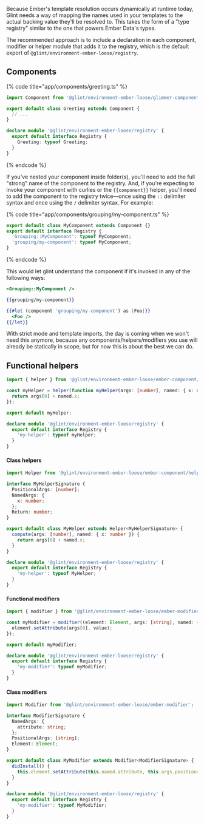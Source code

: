 Because Ember's template resolution occurs dynamically at runtime today, Glint needs a way of mapping the names used in your templates to the actual backing value they'll be resolved to. This takes the form of a "type registry" similar to the one that powers Ember Data's types.

The recommended approach is to include a declaration in each component, modifier or helper module that adds it to the registry, which is the default export of `@glint/environment-ember-loose/registry`.

## Components

{% code title="app/components/greeting.ts" %}

```typescript
import Component from '@glint/environment-ember-loose/glimmer-component';

export default class Greeting extends Component {
  // ...
}

declare module '@glint/environment-ember-loose/registry' {
  export default interface Registry {
    Greeting: typeof Greeting;
  }
}
```

{% endcode %}

If you've nested your component inside folder(s), you'll need to add the full "strong" name of the component to the registry. And, if you're expecting to invoke your component with curlies or the `{{component}}` helper, you'll need to add the component to the registry twice—once using the `::` delimiter syntax and once using the `/` delimiter syntax. For example:

{% code title="app/components/grouping/my-component.ts" %}

```typescript
export default class MyComponent extends Component {}
export default interface Registry {
  'Grouping::MyComponent': typeof MyComponent;
  'grouping/my-component': typeof MyComponent;
}
```

{% endcode %}

This would let glint understand the component if it's invoked in any of the following ways:

```handlebars
<Grouping::MyComponent />

{{grouping/my-component}}

{{#let (component 'grouping/my-component') as |Foo|}}
  <Foo />
{{/let}}
```

With strict mode and template imports, the day is coming when we won't need this anymore, because any components/helpers/modifiers you use will already be statically in scope, but for now this is about the best we can do.

## Functional helpers

```typescript
import { helper } from '@glint/environment-ember-loose/ember-component/helper';

const myHelper = helper(function myHelper(args: [number], named: { x: number }) {
  return args[0] + named.x;
});

export default myHelper;

declare module '@glint/environment-ember-loose/registry' {
  export default interface Registry {
    'my-helper': typeof myHelper;
  }
}
```

#### Class helpers

```typescript
import Helper from '@glint/environment-ember-loose/ember-component/helper';

interface MyHelperSignature {
  PositionalArgs: [number];
  NamedArgs: {
    x: number;
  };
  Return: number;
}

export default class MyHelper extends Helper<MyHelperSignature> {
  compute(args: [number], named: { x: number }) {
    return args[0] + named.x;
  }
}

declare module '@glint/environment-ember-loose/registry' {
  export default interface Registry {
    'my-helper': typeof MyHelper;
  }
}
```

#### Functional modifiers

```typescript
import { modifier } from '@glint/environment-ember-loose/ember-modifier';

const myModifier = modifier((element: Element, args: [string], named: { value: string }) => {
  element.setAttribute(args[0], value);
});

export default myModifier;

declare module '@glint/environment-ember-loose/registry' {
  export default interface Registry {
    'my-modifier': typeof myModifier;
  }
}
```

#### Class modifiers

```typescript
import Modifier from '@glint/environment-ember-loose/ember-modifier';

interface ModifierSignature {
  NamedArgs: {
    attribute: string;
  };
  PositionalArgs: [string];
  Element: Element;
}

export default class MyModifier extends Modifier<ModifierSignature> {
  didInstall() {
    this.element.setAttribute(this.named.attribute, this.args.positional[0]);
  }
}

declare module '@glint/environment-ember-loose/registry' {
  export default interface Registry {
    'my-modifier': typeof MyModifier;
  }
}
```
